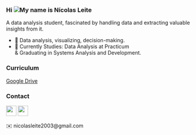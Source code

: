 ### Hi ![](https://user-images.githubusercontent.com/18350557/176309783-0785949b-9127-417c-8b55-ab5a4333674e.gif)My name is Nícolas Leite
A data analysis student, fascinated by handling data and extracting valuable insights from it. <br>
* 🧠  Data analysis, visualizing, decision-making. <br>
* 🚀  Currently Studies: Data Analysis at Practicum <br>
    &  Graduating in Systems Analysis and Development.

### Curriculum
[Google Drive](https://drive.google.com/drive/folders/15V99AotgYxr5cIOdyyHjUkhD-rojH-KB?usp=share_link](https://docs.google.com/document/d/1NF0atF--Q2LMm9rLnYOliU_N198Oe6Ri/edit?usp=share_link&ouid=115620969893778032359&rtpof=true&sd=true))

### Contact
<p align="left"></a> <a href="https://www.github.com/nlg18" target="_blank" rel="noreferrer"><img src="https://raw.githubusercontent.com/danielcranney/readme-generator/main/public/icons/socials/github-dark.svg" width="28" height="28" /></a> <a href="https://www.linkedin.com/in/nicolas-leite-4b088a268/" target="_blank" rel="noreferrer"><img src="https://raw.githubusercontent.com/danielcranney/readme-generator/main/public/icons/socials/linkedin.svg" width="28" height="28" /></a>
</p>
✉️  nicolasleite2003@gmail.com
